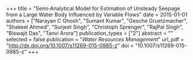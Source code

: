 +++
title = "Semi-Analytical Model for Estimation of Unsteady Seepage from a Large Water Body Influenced by Variable Flows"
date = 2015-01-01
authors = ["Narayan C Ghosh", "Sumant Kumar", "Gesche Gruetzmacher", "Shakeel Ahmed", "Surjeet Singh", "Christoph Sprenger", "RajPal Singh", "Biswajit Das", "Tanvi Arora"]
publication_types = ["2"]
abstract = ""
selected = false
publication = "*Water Resources Management*"
url_pdf = "http://dx.doi.org/10.1007/s11269-015-0985-z"
doi = "10.1007/s11269-015-0985-z"
+++


